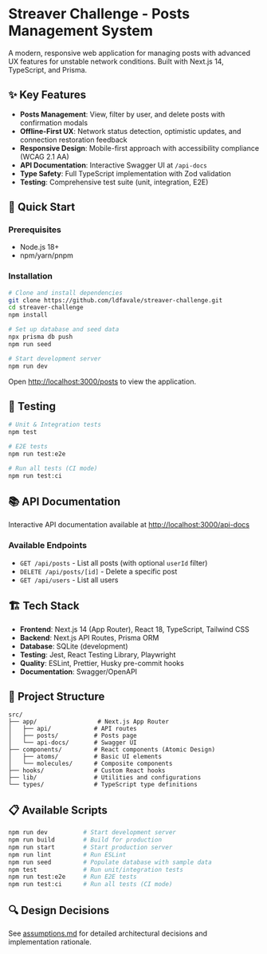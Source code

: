 # Streaver Challenge - Posts Management System

A modern, responsive web application for managing posts with advanced UX features for unstable network conditions. Built with Next.js 14, TypeScript, and Prisma.

## ✨ Key Features

- **Posts Management**: View, filter by user, and delete posts with confirmation modals
- **Offline-First UX**: Network status detection, optimistic updates, and connection restoration feedback
- **Responsive Design**: Mobile-first approach with accessibility compliance (WCAG 2.1 AA)
- **API Documentation**: Interactive Swagger UI at `/api-docs`
- **Type Safety**: Full TypeScript implementation with Zod validation
- **Testing**: Comprehensive test suite (unit, integration, E2E)

## 🚀 Quick Start

### Prerequisites
- Node.js 18+ 
- npm/yarn/pnpm

### Installation

```bash
# Clone and install dependencies
git clone https://github.com/ldfavale/streaver-challenge.git
cd streaver-challenge
npm install

# Set up database and seed data
npx prisma db push
npm run seed

# Start development server
npm run dev
```

Open [http://localhost:3000/posts](http://localhost:3000/posts) to view the application.

## 🧪 Testing

```bash
# Unit & Integration tests
npm test

# E2E tests
npm run test:e2e

# Run all tests (CI mode)
npm run test:ci
```

## 📚 API Documentation

Interactive API documentation available at [http://localhost:3000/api-docs](http://localhost:3000/api-docs)

### Available Endpoints
- `GET /api/posts` - List all posts (with optional `userId` filter)
- `DELETE /api/posts/[id]` - Delete a specific post
- `GET /api/users` - List all users

## 🏗️ Tech Stack

- **Frontend**: Next.js 14 (App Router), React 18, TypeScript, Tailwind CSS
- **Backend**: Next.js API Routes, Prisma ORM
- **Database**: SQLite (development)
- **Testing**: Jest, React Testing Library, Playwright
- **Quality**: ESLint, Prettier, Husky pre-commit hooks
- **Documentation**: Swagger/OpenAPI

## 📁 Project Structure

```
src/
├── app/                 # Next.js App Router
│   ├── api/            # API routes
│   ├── posts/          # Posts page
│   └── api-docs/       # Swagger UI
├── components/         # React components (Atomic Design)
│   ├── atoms/          # Basic UI elements
│   └── molecules/      # Composite components
├── hooks/              # Custom React hooks
├── lib/                # Utilities and configurations
└── types/              # TypeScript type definitions
```


## 📋 Available Scripts

```bash
npm run dev          # Start development server
npm run build        # Build for production
npm run start        # Start production server
npm run lint         # Run ESLint
npm run seed         # Populate database with sample data
npm test             # Run unit/integration tests
npm run test:e2e     # Run E2E tests
npm run test:ci      # Run all tests (CI mode)
```

## 🔍 Design Decisions

See [assumptions.md](./assumptions.md) for detailed architectural decisions and implementation rationale.
